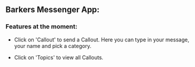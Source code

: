 ## Barkers Messenger App:

### Features at the moment:

- Click on 'Callout' to send a Callout. Here you can type in your message, your name and pick a category.

- Click on 'Topics' to view all Callouts.
